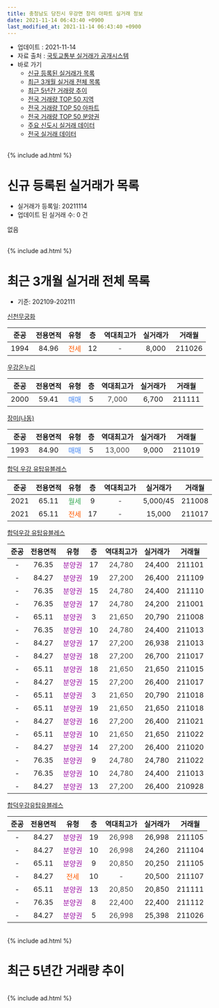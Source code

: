 ```yaml
---
title: 충청남도 당진시 우강면 창리 아파트 실거래 정보
date: 2021-11-14 06:43:40 +0900
last_modified_at: 2021-11-14 06:43:40 +0900
---
```


* 업데이트 : 2021-11-14
* 자료 출처 : [국토교통부 실거래가 공개시스템](http://rt.molit.go.kr)
* 바로 가기
    * [신규 등록된 실거래가 목록](#신규-등록된-실거래가-목록)
    * [최근 3개월 실거래 전체 목록](#최근-3개월-실거래-전체-목록)
    * [최근 5년간 거래량 추이](#최근-5년간-거래량-추이)
    * [전국 거래량 TOP 50 지역](https://inasie.github.io/apt-trade-info/최근-3개월-전국에서-가장-거래가-많이-발생한-지역)
    * [전국 거래량 TOP 50 아파트](https://inasie.github.io/apt-trade-info/최근-3개월-전국에서-가장-거래가-많이-발생한-아파트)
    * [전국 거래량 TOP 50 분양권](https://inasie.github.io/apt-trade-info/최근-3개월-전국에서-가장-거래가-많이-발생한-분양권)
    * [주요 신도시 실거래 데이터](https://inasie.github.io/apt-trade-info/주요-신도시)
    * [전국 실거래 데이터](https://inasie.github.io/apt-trade-info/전국)
<br>
{% include ad.html %}
<br>

# 신규 등록된 실거래가 목록
* 실거래가 등록일: 20211114
* 업데이트 된 실거래 수: 0 건

없음

<br>
{% include ad.html %}
<br>

# 최근 3개월 실거래 전체 목록
* 기준: 202109-202111


[신천무궁화](https://search.naver.com/search.naver?query=%EC%B6%A9%EC%B2%AD%EB%82%A8%EB%8F%84+%EB%8B%B9%EC%A7%84%EC%8B%9C+%EC%9A%B0%EA%B0%95%EB%A9%B4+%EC%B0%BD%EB%A6%AC+%EC%8B%A0%EC%B2%9C%EB%AC%B4%EA%B6%81%ED%99%94)

|준공|전용면적|유형|층|역대최고가|실거래가|거래월|
|:---:|:---:|:---:|:---:|:---:|:---:|:---:|
|1994|84.96|<span style="color:#ff5a00">전세</span>|12|<span style="color:#444444">-</span>|8,000|211026|

[우강온누리](https://search.naver.com/search.naver?query=%EC%B6%A9%EC%B2%AD%EB%82%A8%EB%8F%84+%EB%8B%B9%EC%A7%84%EC%8B%9C+%EC%9A%B0%EA%B0%95%EB%A9%B4+%EC%B0%BD%EB%A6%AC+%EC%9A%B0%EA%B0%95%EC%98%A8%EB%88%84%EB%A6%AC)

|준공|전용면적|유형|층|역대최고가|실거래가|거래월|
|:---:|:---:|:---:|:---:|:---:|:---:|:---:|
|2000|59.41|<span style="color:#4285f3">매매</span>|5|<span style="color:#444444">7,000</span>|6,700|211111|

[장미(나동)](https://search.naver.com/search.naver?query=%EC%B6%A9%EC%B2%AD%EB%82%A8%EB%8F%84+%EB%8B%B9%EC%A7%84%EC%8B%9C+%EC%9A%B0%EA%B0%95%EB%A9%B4+%EC%B0%BD%EB%A6%AC+%EC%9E%A5%EB%AF%B8%28%EB%82%98%EB%8F%99%29)

|준공|전용면적|유형|층|역대최고가|실거래가|거래월|
|:---:|:---:|:---:|:---:|:---:|:---:|:---:|
|1993|84.90|<span style="color:#4285f3">매매</span>|5|<span style="color:#444444">13,000</span>|9,000|211019|

[합덕 우강 유탑유블레스](https://search.naver.com/search.naver?query=%EC%B6%A9%EC%B2%AD%EB%82%A8%EB%8F%84+%EB%8B%B9%EC%A7%84%EC%8B%9C+%EC%9A%B0%EA%B0%95%EB%A9%B4+%EC%B0%BD%EB%A6%AC+%ED%95%A9%EB%8D%95+%EC%9A%B0%EA%B0%95+%EC%9C%A0%ED%83%91%EC%9C%A0%EB%B8%94%EB%A0%88%EC%8A%A4)

|준공|전용면적|유형|층|역대최고가|실거래가|거래월|
|:---:|:---:|:---:|:---:|:---:|:---:|:---:|
|2021|65.11|<span style="color:#34a853">월세</span>|9|<span style="color:#444444">-</span>|5,000/45|211008|
|2021|65.11|<span style="color:#ff5a00">전세</span>|17|<span style="color:#444444">-</span>|15,000|211017|

[합덕우강 유탑유블레스](https://search.naver.com/search.naver?query=%EC%B6%A9%EC%B2%AD%EB%82%A8%EB%8F%84+%EB%8B%B9%EC%A7%84%EC%8B%9C+%EC%9A%B0%EA%B0%95%EB%A9%B4+%EC%B0%BD%EB%A6%AC+%ED%95%A9%EB%8D%95%EC%9A%B0%EA%B0%95+%EC%9C%A0%ED%83%91%EC%9C%A0%EB%B8%94%EB%A0%88%EC%8A%A4)

|준공|전용면적|유형|층|역대최고가|실거래가|거래월|
|:---:|:---:|:---:|:---:|:---:|:---:|:---:|
|-|76.35|<span style="color:#9C11A5">분양권</span>|17|<span style="color:#444444">24,780</span>|24,400|211101|
|-|84.27|<span style="color:#9C11A5">분양권</span>|19|<span style="color:#444444">27,200</span>|26,400|211109|
|-|76.35|<span style="color:#9C11A5">분양권</span>|15|<span style="color:#444444">24,780</span>|24,400|211110|
|-|76.35|<span style="color:#9C11A5">분양권</span>|17|<span style="color:#444444">24,780</span>|24,200|211001|
|-|65.11|<span style="color:#9C11A5">분양권</span>|3|<span style="color:#444444">21,650</span>|20,790|211008|
|-|76.35|<span style="color:#9C11A5">분양권</span>|10|<span style="color:#444444">24,780</span>|24,400|211013|
|-|84.27|<span style="color:#9C11A5">분양권</span>|17|<span style="color:#444444">27,200</span>|26,938|211013|
|-|84.27|<span style="color:#9C11A5">분양권</span>|18|<span style="color:#444444">27,200</span>|26,700|211017|
|-|65.11|<span style="color:#9C11A5">분양권</span>|18|<span style="color:#444444">21,650</span>|21,650|211015|
|-|84.27|<span style="color:#9C11A5">분양권</span>|15|<span style="color:#444444">27,200</span>|26,400|211017|
|-|65.11|<span style="color:#9C11A5">분양권</span>|3|<span style="color:#444444">21,650</span>|20,790|211018|
|-|65.11|<span style="color:#9C11A5">분양권</span>|19|<span style="color:#444444">21,650</span>|21,650|211018|
|-|84.27|<span style="color:#9C11A5">분양권</span>|16|<span style="color:#444444">27,200</span>|26,400|211021|
|-|65.11|<span style="color:#9C11A5">분양권</span>|10|<span style="color:#444444">21,650</span>|21,650|211022|
|-|84.27|<span style="color:#9C11A5">분양권</span>|14|<span style="color:#444444">27,200</span>|26,400|211020|
|-|76.35|<span style="color:#9C11A5">분양권</span>|9|<span style="color:#444444">24,780</span>|24,780|211022|
|-|76.35|<span style="color:#9C11A5">분양권</span>|10|<span style="color:#444444">24,780</span>|24,400|211013|
|-|84.27|<span style="color:#9C11A5">분양권</span>|13|<span style="color:#444444">27,200</span>|26,400|210928|

[합덕우강유탑유블레스](https://search.naver.com/search.naver?query=%EC%B6%A9%EC%B2%AD%EB%82%A8%EB%8F%84+%EB%8B%B9%EC%A7%84%EC%8B%9C+%EC%9A%B0%EA%B0%95%EB%A9%B4+%EC%B0%BD%EB%A6%AC+%ED%95%A9%EB%8D%95%EC%9A%B0%EA%B0%95%EC%9C%A0%ED%83%91%EC%9C%A0%EB%B8%94%EB%A0%88%EC%8A%A4)

|준공|전용면적|유형|층|역대최고가|실거래가|거래월|
|:---:|:---:|:---:|:---:|:---:|:---:|:---:|
|-|84.27|<span style="color:#9C11A5">분양권</span>|19|<span style="color:#444444">26,998</span>|26,998|211105|
|-|84.27|<span style="color:#9C11A5">분양권</span>|10|<span style="color:#444444">26,998</span>|24,260|211104|
|-|65.11|<span style="color:#9C11A5">분양권</span>|9|<span style="color:#444444">20,850</span>|20,250|211105|
|-|84.27|<span style="color:#ff5a00">전세</span>|10|<span style="color:#444444">-</span>|20,500|211107|
|-|65.11|<span style="color:#9C11A5">분양권</span>|13|<span style="color:#444444">20,850</span>|20,850|211111|
|-|76.35|<span style="color:#9C11A5">분양권</span>|8|<span style="color:#444444">22,400</span>|22,400|211112|
|-|84.27|<span style="color:#9C11A5">분양권</span>|5|<span style="color:#444444">26,998</span>|25,398|211026|


<br>
{% include ad.html %}
<br>

# 최근 5년간 거래량 추이


<div style="width:100%;">
    <canvas id="deal_progress" height="200"></canvas>
</div>

<script>
new Chart(document.getElementById("deal_progress"), {
    type: 'line',
    data: {
        labels: ['201611','201612','201701','201702','201703','201704','201705','201706','201707','201708','201709','201710','201711','201712','201801','201802','201803','201804','201805','201806','201807','201808','201809','201810','201811','201812','201901','201902','201903','201904','201905','201906','201907','201908','201909','201910','201911','201912','202001','202002','202003','202004','202005','202006','202007','202008','202009','202010','202011','202012','202101','202102','202103','202104','202105','202106','202107','202108','202109','202110','202111'],
        datasets: [{
            label: '매매',
            pointRadius: 1,
            data: [0, 4, 2, 0, 2, 0, 3, 0, 1, 1, 2, 3, 0, 0, 0, 2, 1, 1, 0, 1, 2, 0, 1, 5, 0, 0, 3, 0, 1, 1, 0, 1, 1, 0, 0, 1, 0, 0, 2, 2, 5, 1, 2, 0, 2, 3, 2, 1, 1, 14, 4, 3, 7, 5, 6, 4, 9, 5, 1, 16, 9],
            borderColor: "rgba(255, 201, 14, 1)",
            backgroundColor: "rgba(255, 201, 14, 0.5)",
            fill: false,
            lineTension: 0
        },{
            label: '전월세',
            pointRadius: 1,
            data: [0, 2, 1, 0, 0, 0, 0, 1, 0, 0, 3, 0, 0, 0, 1, 1, 1, 1, 0, 0, 0, 0, 0, 1, 0, 0, 0, 0, 1, 0, 1, 0, 0, 1, 0, 2, 0, 0, 0, 0, 0, 0, 0, 1, 0, 0, 0, 0, 1, 0, 1, 0, 0, 0, 0, 1, 1, 0, 0, 3, 1],
            borderColor: "rgba(0, 141, 185, 1)",
            backgroundColor: "rgba(0, 141, 185, 0.5)",
            fill: false,
            lineTension: 0
        }
        ]
    },
    options: {
        responsive: true,
        title: {
            display: false
        },
        tooltips: {
            mode: 'index',
            intersect: false
        },
        hover: {
            mode: 'nearest',
            intersect: true
        },
        scales: {
            xAxes: [{
                display: true,
                scaleLabel: {
                    display: true,
                    labelString: '년/월'
                }
            }],
            yAxes: [{
                display: true,
                ticks: {
                    suggestedMin: 0,
                },
                scaleLabel: {
                    display: true,
                    labelString: '실거래 수'
                }
            }]
        }
    }
});

</script>


<br>
{% include ad.html %}
<br>

